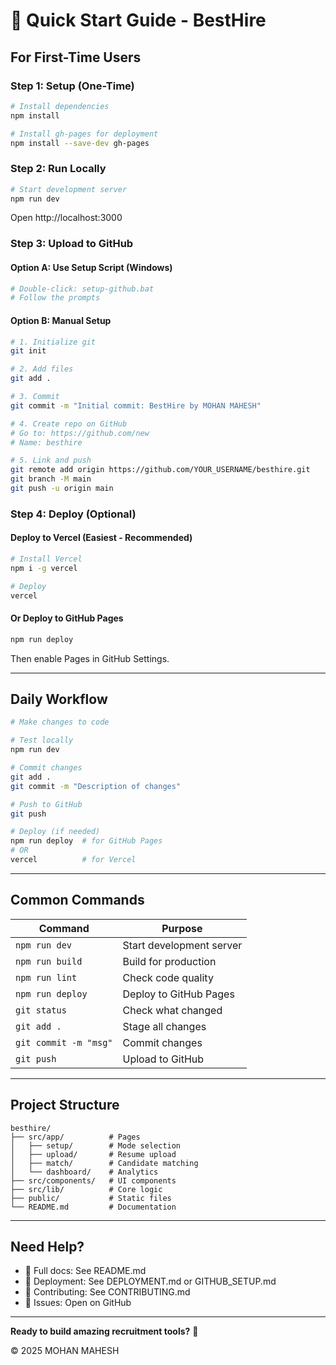 # 🚀 Quick Start Guide - BestHire

## For First-Time Users

### Step 1: Setup (One-Time)

```bash
# Install dependencies
npm install

# Install gh-pages for deployment
npm install --save-dev gh-pages
```

### Step 2: Run Locally

```bash
# Start development server
npm run dev
```

Open http://localhost:3000

### Step 3: Upload to GitHub

#### Option A: Use Setup Script (Windows)

```bash
# Double-click: setup-github.bat
# Follow the prompts
```

#### Option B: Manual Setup

```bash
# 1. Initialize git
git init

# 2. Add files
git add .

# 3. Commit
git commit -m "Initial commit: BestHire by MOHAN MAHESH"

# 4. Create repo on GitHub
# Go to: https://github.com/new
# Name: besthire

# 5. Link and push
git remote add origin https://github.com/YOUR_USERNAME/besthire.git
git branch -M main
git push -u origin main
```

### Step 4: Deploy (Optional)

#### Deploy to Vercel (Easiest - Recommended)

```bash
# Install Vercel
npm i -g vercel

# Deploy
vercel
```

#### Or Deploy to GitHub Pages

```bash
npm run deploy
```

Then enable Pages in GitHub Settings.

---

## Daily Workflow

```bash
# Make changes to code

# Test locally
npm run dev

# Commit changes
git add .
git commit -m "Description of changes"

# Push to GitHub
git push

# Deploy (if needed)
npm run deploy  # for GitHub Pages
# OR
vercel          # for Vercel
```

---

## Common Commands

| Command | Purpose |
|---------|---------|
| `npm run dev` | Start development server |
| `npm run build` | Build for production |
| `npm run lint` | Check code quality |
| `npm run deploy` | Deploy to GitHub Pages |
| `git status` | Check what changed |
| `git add .` | Stage all changes |
| `git commit -m "msg"` | Commit changes |
| `git push` | Upload to GitHub |

---

## Project Structure

```
besthire/
├── src/app/          # Pages
│   ├── setup/        # Mode selection
│   ├── upload/       # Resume upload
│   ├── match/        # Candidate matching
│   └── dashboard/    # Analytics
├── src/components/   # UI components
├── src/lib/          # Core logic
├── public/           # Static files
└── README.md         # Documentation
```

---

## Need Help?

- 📖 Full docs: See README.md
- 🚀 Deployment: See DEPLOYMENT.md or GITHUB_SETUP.md
- 🤝 Contributing: See CONTRIBUTING.md
- 🐛 Issues: Open on GitHub

---

**Ready to build amazing recruitment tools?** 🎉

© 2025 MOHAN MAHESH

